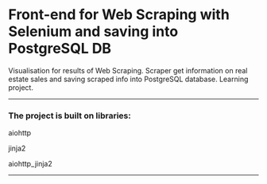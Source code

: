 # Front-end for Web Scraping with Selenium and saving into PostgreSQL DB #
Visualisation for results of Web Scraping. Scraper get information on real estate sales and saving scraped info into PostgreSQL database. Learning project.
***
### The project is built on libraries: ###
aiohttp

jinja2

aiohttp_jinja2

***
